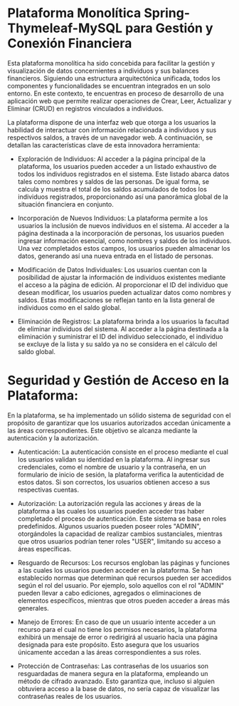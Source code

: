 # Plataforma Monolítica Spring-Thymeleaf-MySQL para Gestión y Conexión Financiera

Esta plataforma monolítica ha sido concebida para facilitar la gestión y visualización de datos concernientes a individuos y sus balances financieros. Siguiendo una estructura arquitectónica unificada, todos los componentes y funcionalidades se encuentran integrados en un solo entorno. En este contexto, te encuentras en proceso de desarrollo de una aplicación web que permite realizar operaciones de Crear, Leer, Actualizar y Eliminar (CRUD) en registros vinculados a individuos.

La plataforma dispone de una interfaz web que otorga a los usuarios la habilidad de interactuar con información relacionada a individuos y sus respectivos saldos, a través de un navegador web. A continuación, se detallan las características clave de esta innovadora herramienta:

- Exploración de Individuos:
Al acceder a la página principal de la plataforma, los usuarios pueden acceder a un listado exhaustivo de todos los individuos registrados en el sistema. Este listado abarca datos tales como nombres y saldos de las personas. De igual forma, se calcula y muestra el total de los saldos acumulados de todos los individuos registrados, proporcionando así una panorámica global de la situación financiera en conjunto.

- Incorporación de Nuevos Individuos:
La plataforma permite a los usuarios la inclusión de nuevos individuos en el sistema. Al acceder a la página destinada a la incorporación de personas, los usuarios pueden ingresar información esencial, como nombres y saldos de los individuos. Una vez completados estos campos, los usuarios pueden almacenar los datos, generando así una nueva entrada en el listado de personas.

- Modificación de Datos Individuales:
Los usuarios cuentan con la posibilidad de ajustar la información de individuos existentes mediante el acceso a la página de edición. Al proporcionar el ID del individuo que desean modificar, los usuarios pueden actualizar datos como nombres y saldos. Estas modificaciones se reflejan tanto en la lista general de individuos como en el saldo global.

- Eliminación de Registros:
La plataforma brinda a los usuarios la facultad de eliminar individuos del sistema. Al acceder a la página destinada a la eliminación y suministrar el ID del individuo seleccionado, el individuo se excluye de la lista y su saldo ya no se considera en el cálculo del saldo global.

# Seguridad y Gestión de Acceso en la Plataforma:

En la plataforma, se ha implementado un sólido sistema de seguridad con el propósito de garantizar que los usuarios autorizados accedan únicamente a las áreas correspondientes. Este objetivo se alcanza mediante la autenticación y la autorización.

- Autenticación:
La autenticación consiste en el proceso mediante el cual los usuarios validan su identidad en la plataforma. Al ingresar sus credenciales, como el nombre de usuario y la contraseña, en un formulario de inicio de sesión, la plataforma verifica la autenticidad de estos datos. Si son correctos, los usuarios obtienen acceso a sus respectivas cuentas.

- Autorización:
La autorización regula las acciones y áreas de la plataforma a las cuales los usuarios pueden acceder tras haber completado el proceso de autenticación. Este sistema se basa en roles predefinidos. Algunos usuarios pueden poseer roles "ADMIN", otorgándoles la capacidad de realizar cambios sustanciales, mientras que otros usuarios podrían tener roles "USER", limitando su acceso a áreas específicas.

- Resguardo de Recursos:
Los recursos engloban las páginas y funciones a las cuales los usuarios pueden acceder en la plataforma. Se han establecido normas que determinan qué recursos pueden ser accedidos según el rol del usuario. Por ejemplo, solo aquellos con el rol "ADMIN" pueden llevar a cabo ediciones, agregados o eliminaciones de elementos específicos, mientras que otros pueden acceder a áreas más generales.

- Manejo de Errores:
En caso de que un usuario intente acceder a un recurso para el cual no tiene los permisos necesarios, la plataforma exhibirá un mensaje de error o redirigirá al usuario hacia una página designada para este propósito. Esto asegura que los usuarios únicamente accedan a las áreas correspondientes a sus roles.

- Protección de Contraseñas:
Las contraseñas de los usuarios son resguardadas de manera segura en la plataforma, empleando un método de cifrado avanzado. Esto garantiza que, incluso si alguien obtuviera acceso a la base de datos, no sería capaz de visualizar las contraseñas reales de los usuarios.
